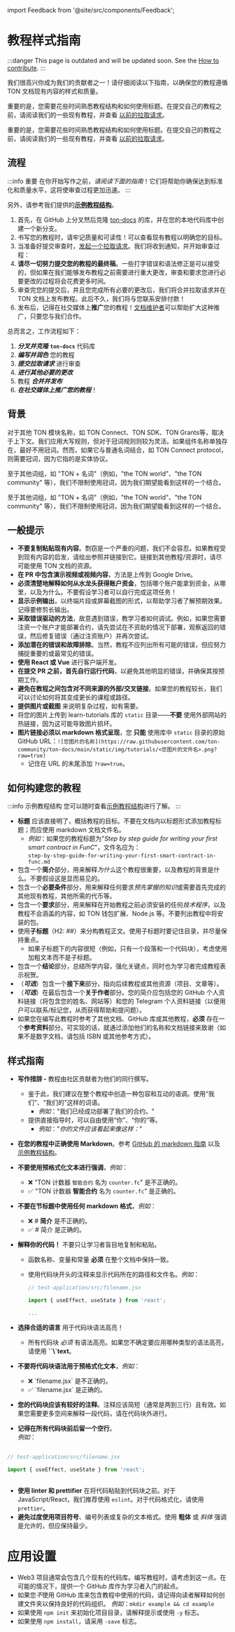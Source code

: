 import Feedback from '@site/src/components/Feedback';

# 教程样式指南

:::danger
This page is outdated and will be updated soon.
See the [How to contribute](/v3/contribute/).
:::

我们很高兴你成为我们的贡献者之一！请仔细阅读以下指南，以确保您的教程遵循 TON 文档现有内容的样式和质量。

重要的是，您需要花些时间熟悉教程结构和如何使用标题。在提交自己的教程之前，请阅读我们的一些现有教程，并查看 [以前的拉取请求](https://github.com/ton-community/ton-docs/pulls?q=is%3Apr+is%3Aclosed)。

重要的是，您需要花些时间熟悉教程结构和如何使用标题。在提交自己的教程之前，请阅读我们的一些现有教程，并查看 [以前的拉取请求](https://github.com/ton-community/ton-docs/pulls?q=is%3Apr+is%3Aclosed)。

## 流程

:::info 重要
在你开始写作之前，*请阅读下面的指南*！它们将帮助你确保达到标准化和质量水平，这将使审查过程更加迅速。
:::

另外，请参考我们提供的[**示例教程结构**](/contribute/tutorials/sample-tutorial)。

1. 首先，在 GitHub 上分叉然后克隆 [ton-docs](https://github.com/ton-community/ton-docs/) 的库，并在您的本地代码库中创建一个新分支。
2. 书写您的教程时，请牢记质量和可读性！可以查看现有教程以明确您的目标。
3. 当准备好提交审查时，[发起一个拉取请求](https://docs.github.com/en/pull-requests/collaborating-with-pull-requests/proposing-changes-to-your-work-with-pull-requests/creating-a-pull-request)。我们将收到通知，并开始审查过程：
  1. **请尽一切努力提交您的教程的最终稿**。一些打字错误和语法修正是可以接受的，但如果在我们能够发布教程之前需要进行重大更改，审查和要求您进行必要更改的过程将会花费更多时间。
4. 审查完您的提交后，并且您完成所有必要的更改后，我们将合并拉取请求并在 TON 文档上发布教程。此后不久，我们将与您联系安排付款！
5. 发布后，记得在社交媒体上**推广**您的教程！[文档维护者](/contribute/maintainers)可以帮助扩大这种推广，只要您与我们合作。

总而言之，工作流程如下：

1. ***分叉并克隆*** **`ton-docs`** 代码库
2. ***编写并润色*** 您的教程
3. ***提交拉取请求*** 进行审查
4. ***进行其他必要的更改***
5. 教程 ***合并并发布***
6. ***在社交媒体上推广您的教程***！

## 背景

对于其他 TON 模块名称，如 TON Connect、TON SDK、TON Grants等，取决于上下文。我们应用大写规则，但对于冠词规则则较为灵活。如果组件名称单独存在，最好不用冠词。然而，如果它与普通名词结合，如 TON Connect protocol，则需要冠词，因为它指的是实体协议。

至于其他词组，如 "TON + 名词"（例如，"the TON world"、"the TON community" 等），我们不限制使用冠词，因为我们期望能看到这样的一个结合。

至于其他词组，如 "TON + 名词"（例如，"the TON world"、"the TON community" 等），我们不限制使用冠词，因为我们期望能看到这样的一个结合。

## 一般提示

- **不要复制粘贴现有内容**。剽窃是一个严重的问题，我们不会容忍。如果教程受到现有内容的启发，请给出参照并链接到它。链接到其他教程/资源时，请尽可能使用 TON 文档的资源。
- **在 PR 中包含演示视频或视频内容**，方法是上传到 Google Drive。
- **必须清楚地解释如何从水龙头获得账户资金**，包括哪个账户能拿到资金，从哪里，以及为什么。不要假设学习者可以自行完成这项任务！
- **显示示例输出**，以终端片段或屏幕截图的形式，以帮助学习者了解预期效果。记得要修剪长输出。
- **采取错误驱动的方法**，故意遇到错误，教学习者如何调试。例如，如果您需要注资一个账户才能部署合约，请先尝试在不资助的情况下部署，观察返回的错误，然后修复错误（通过注资账户）并再次尝试。
- **添加潜在的错误和故障排除**。当然，教程不应列出所有可能的错误，但应努力捕捉重要的或最常见的错误。
- **使用 React 或 Vue** 进行客户端开发。
- **在提交 PR 之前，首先自行运行代码**，以避免其他明显的错误，并确保其按预期工作。
- **避免在教程之间包含对不同来源的外部/交叉链接**。如果您的教程较长，我们可以讨论如何将其变成更长的课程或路径。
- **提供图片或截图** 来说明复杂过程，如有需要。
- 将您的图片上传到 learn-tutorials 库的 `static` 目录——**不要** 使用外部网站的热链接，因为这可能导致图片损坏。
- **图片链接必须以 markdown 格式呈现**，您 **只能** 使用库中 `static` 目录的原始 GitHub URL：`![您图片的名称](https://raw.githubusercontent.com/ton-community/ton-docs/main/static/img/tutorials/<您图片的文件名>.png?raw=true)`
  - 记住在 URL 的末尾添加 `?raw=true`。

## 如何构建您的教程

:::info 示例教程结构
您可以随时查看[示例教程结构](/contribute/tutorials/sample-tutorial)进行了解。
:::

- **标题** 应该直接明了，概括教程的目标。不要在文档内以标题形式添加教程标题；而应使用 markdown 文档文件名。
  - *例如*：如果您的教程标题为"*Step by step guide for writing your first smart contract in FunC*"，文件名应为：\
    `step-by-step-guide-for-writing-your-first-smart-contract-in-func.md`
- 包含一个**简介**部分，用来解释*为什么*这个教程很重要，以及教程的背景是什么。不要假设这是显而易见的。
- 包含一个**必要条件**部分，用来解释任何要求*预先掌握的知识*或需要首先完成的其他现有教程，其他所需的代币等。
- 包含一个**要求**部分，用来解释在开始教程之前必须安装的任何*技术程序*，以及教程不会涵盖的内容，如 TON 钱包扩展、Node.js 等。不要列出教程中将安装的包。
- 使用**子标题**（H2: ##）来分构教程正文。使用子标题时要记住目录，并尽量保持重点。
  - 如果子标题下的内容很短（例如，只有一个段落和一个代码块），考虑使用加粗文本而不是子标题。
- 包含一个**结论**部分，总结所学内容，强化关键点，同时也为学习者完成教程表示祝贺。
- （***可选***）包含一个**接下来**部分，指向后续教程或其他资源（项目、文章等）。
- （***可选***）在最后包含一个**关于作者**部分。您的简介应包括您的 GitHub 个人资料链接（将包含您的姓名、网站等）和您的 Telegram 个人资料链接（以便用户可以联系/标记您，从而获得帮助和提问题）。
- 如果您在编写此教程时参考了其他文档、GitHub 库或其他教程，**必须** 存在一个**参考资料**部分。可实现的话，就通过添加他们的名称和文档链接来致谢（如果不是数字文档，请包括 ISBN 或其他参考方式）。

## 样式指南

- **写作措辞 -** 教程由社区贡献者为他们的同行撰写。
  - 鉴于此，我们建议在整个教程中创造一种包容和互动的语调。使用“我们”、“我们的”这样的词语。
    - *例如*："我们已经成功部署了我们的合约。"
  - 提供直接指导时，可以自由使用“你”、“你的”等。
    - *例如*："*你的文件应该看起来像这样：*"

- **在您的教程中正确使用 Markdown**。参考 [GitHub 的 markdown 指南](https://guides.github.com/features/mastering-markdown/) 以及 [示例教程结构](/contribute/tutorials/sample-tutorial)。

- **不要使用预格式化文本进行强调**，*例如*：
  - ❌ "TON 计数器 `智能合约` 名为 `counter.fc`" 是不正确的。
  - ✅ "TON 计数器 **智能合约** 名为 `counter.fc`" 是正确的。

- **不要在节标题中使用任何 markdown 格式**，*例如*：
  - ❌ # **简介** 是不正确的。
  - ✅ # 简介 是正确的。

- **解释你的代码！** 不要只让学习者盲目地复制和粘贴。
  - 函数名称、变量和常量 **必须** 在整个文档中保持一致。
  - 使用代码块开头的注释来显示代码所在的路径和文件名。*例如*：

    ```jsx
    // test-application/src/filename.jsx

    import { useEffect, useState } from 'react';

    ...
    ```

- **选择合适的语言** 用于代码块语法高亮！
  - 所有代码块 *必须* 有语法高亮。如果您不确定要应用哪种类型的语法高亮，请使用 **\`\`\\`text**。

- **不要将代码块语法用于预格式化文本**，*例如*：
  - ❌ \`filename.jsx\` 是不正确的。
  - ✅ \`filename.jsx\` 是正确的。

- **您的代码块应该有较好的注释**。注释应该简短（通常是两到三行）且有效。如果您需要更多空间来解释一段代码，请在代码块外进行。

- **记得在所有代码块前后留一个空行**。\
  *例如*：

```jsx
  
// test-application/src/filename.jsx  
  
import { useEffect, useState } from 'react';
  
```

- **使用 linter 和 prettifier** 在将代码粘贴到代码块之前。对于 JavaScript/React，我们推荐使用 `eslint`。对于代码格式化，请使用 `prettier`。
- **避免过度使用项目符号**、编号列表或复杂的文本格式。使用 **粗体** 或 *斜体* 强调是允许的，但应保持最少。

# **应用设置**

- Web3 项目通常会包含几个现有的代码库。编写教程时，请考虑到这一点。在可能的情况下，提供一个 GitHub 库作为学习者入门的起点。
- 如果您*不*使用 GitHub 库来包含教程中使用的代码，请记得向读者解释如何创建文件夹以保持良好的代码组织。
  *例如*：`mkdir example && cd example`
- 如果使用 `npm init` 来初始化项目目录，请解释提示或使用 `-y` 标志。
- 如果使用 `npm install`，请采用 `-save` 标志。

<Feedback />

